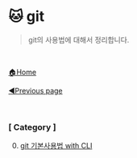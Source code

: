# :cat: git

> git의 사용법에 대해서 정리합니다.

<br>

[🏠Home](https://github.com/batboy118/Study_Note)

[◀Previous page ](../)

<br>

### [ Category ]

0. [git 기본사용법 with CLI](00.git_기본사용법_with_CLI.md)
